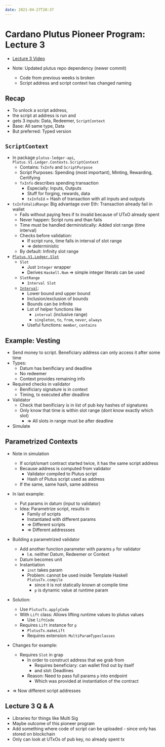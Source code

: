 ```yaml
---
date: 2021-04-27T20:37
---
```


# Cardano Plutus Pioneer Program: Lecture 3

- [Lecture 3 Video](https://www.youtube.com/watch?v=Lk1eIVm_ZTQ)

- Note: Updated plutus repo dependency (newer commit)
  - Code from previous weeks is broken
  - Script address and script context has changed naming

## Recap

- To unlock a script address,
- the script at address is run and
- gets 3 inputs: Data, Redeemer, `ScriptContext`
- Base: All same type, Data
- But preferred: Typed version


## `ScriptContext`

- In package `plutus-ledger-api`, `Plutus.V1.Ledger.Contexts.ScriptContext`
    - Contains: `TxInfo` and `ScriptPurpose`
    - Script Purposes: Spending (most important), Minting, Rewarding, Certifying
    - `TxInfo` describes spending transaction
        - Especially: Inputs, Outputs
        - Stuff for forging, rewards, data
        - `txInfoId` = Hash of transaction with all inputs and outputs
- `txInfoValidRange`: Big advantage over Eth: Transaction already fail in wallet
    - Fails without paying fees if tx invalid because of UTxO already spent
    - Never happen: Script runs and than fails
    - Time must be handled derministically: Added slot range (time interval)
    - Checks before validation:
        - If script runs, time falls in interval of slot range
        - => deterministic
    - By default: Infinity slot range
- [`Plutus.V1.Ledger.Slot`](https://playground.plutus.iohkdev.io/tutorial/haddock/plutus-ledger-api/html/Plutus-V1-Ledger-Slot.html)
    - `Slot`
      - Just `Integer` wrapper
      - Derives `Haskell.Num` => simple integer literals can be used
    - `SlotRange`
        - `Interval Slot`
    - [`Interval`](https://playground.plutus.iohkdev.io/tutorial/haddock/plutus-ledger-api/html/Plutus-V1-Ledger-Interval.html#t:Interval):
        - Lower bound and upper bound
        - Inclusion/exclusion of bounds
        - Bounds can be infinite
        - Lot of helper functions like
            - `interval` (inclusive range)
            - `singleton`, `to`, `from`, `never`, `always`
        - Useful functions: `member`, `contains`


## Example: Vesting

- Send money to script. Beneficiary address can only access it after some time
- Types:
    - Datum has benificiary and deadline
    - No redeemer
    - Context provides remaining info
- Required checks in validator
    - Benificiary signature is in context
    - Timing, tx executed after deadline
- Validator
    - Check that benificiary is in list of pub key hashes of signatures
    - Only know that time is within slot range (dont know exactly which slot)
        - => All slots in range must be after deadline
- Simulate


## Parametrized Contexts

- Note in simulation
    - If script/smart contract started twice, it has the same script address
    - Because address is computed from validator
        - Validator compiled to Plutus script
        - Hash of Plutus script used as address
    - If the same, same hash, same address

- In last example:
    - Put params in datum (input to validator)
    - Idea: Parametrize script, results in
        - Family of scripts
        - Instantiated with different params
        - => Different scripts
        - => Different addressses

- Building a parametrized validator
    - Add another function parameter with params `p` for validator
        - I.e. neither Datum, Redeemer or Context
    - Datum becomes unit
    - Instantiation
        - `inst` takes param
        - Problem: cannot be used inside Template Haskell `PlutusTx.compile`
            - since it is not statically known at compile time
            - `p` is dynamic value at runtime param
- Solution:
    - Use `PlutusTx.applyCode`
    - With `Lift` class: Allows lifting runtime values to plutus values
        - Use `liftCode`
    - Requires `Lift` instance for `p`
        - `PlutusTx.makeLift`
        - Requires extension: `MultiParamTypeclasses`

- Changes for example:
    - Requires `Slot` in grap
        - In order to construct address that we grab from
            - Requires beneficiary: can wallet find out by itself
            - and slot: Deadlines
        - Reason: Need to pass full params `p` into endpoint
            - Which was provided at instantiation of the contract
- => Now different script addresses


## Lecture 3 Q & A

- Libraries for things like Multi Sig
- Maybe outcome of this pioneer program
- Add something where code of script can be uploaded - since only has stored on blockchain
- Only can look at UTxOs of pub key, no already spent tx



